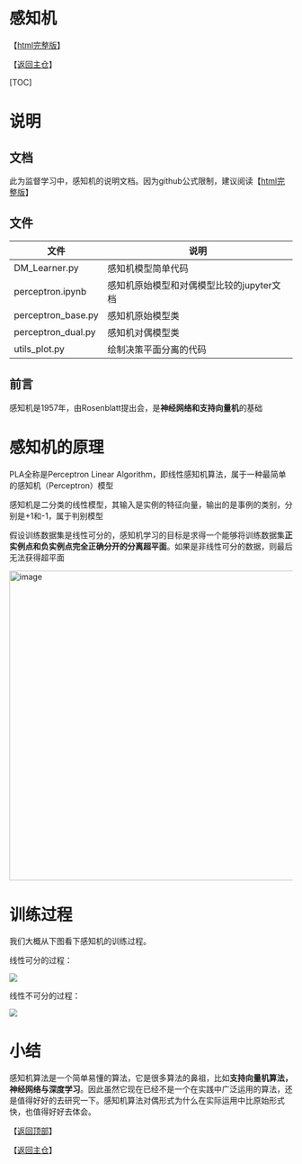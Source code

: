 # 感知机

【[html完整版](https://fdujiag.github.io/PyML/Supervise/PLA/)】

【[返回主仓](https://github.com/FDUJiaG/PyML)】

[TOC]

# 说明

 ## 文档

此为监督学习中，感知机的说明文档。因为github公式限制，建议阅读【[html完整版](https://fdujiag.github.io/PyML/Supervise/PLA/)】

## 文件

| 文件               | 说明                                      |
| ------------------ | ----------------------------------------- |
| DM_Learner.py      | 感知机模型简单代码                        |
| perceptron.ipynb   | 感知机原始模型和对偶模型比较的jupyter文档 |
| perceptron_base.py | 感知机原始模型类                          |
| perceptron_dual.py | 感知机对偶模型类                          |
| utils_plot.py      | 绘制决策平面分离的代码                    |

## 前言

感知机是1957年，由Rosenblatt提出会，是**神经网络和支持向量机**的基础

# 感知机的原理

PLA全称是Perceptron Linear Algorithm，即线性感知机算法，属于一种最简单的感知机（Perceptron）模型

感知机是二分类的线性模型，其输入是实例的特征向量，输出的是事例的类别，分别是+1和-1，属于判别模型

假设训练数据集是线性可分的，感知机学习的目标是求得一个能够将训练数据集**正实例点和负实例点完全正确分开的分离超平面**。如果是非线性可分的数据，则最后无法获得超平面

<img src="https://note.youdao.com/yws/api/personal/file/WEB393a13769317374240437edb5e1d3b26?method=download&shareKey=4ee69663a8d0565951fda86a78c292a1" alt="image" width=550 />

# 训练过程

我们大概从下图看下感知机的训练过程。

线性可分的过程：

<img src="https://note.youdao.com/yws/api/personal/file/E28D8C8601F3472BAF94F8BC7F033318?method=download&shareKey=de7b09fdcefa8ab2504ef530825e0f11" style="zoom:90%;" />

线性不可分的过程：

<img src="https://note.youdao.com/yws/api/personal/file/84D4442B459B4B69B4B37B3539AAC117?method=download&shareKey=f6314f2f962a6f26b5a5250508704d30" style="zoom:90%;" />

# 小结

感知机算法是一个简单易懂的算法，它是很多算法的鼻祖，比如**支持向量机算法，神经网络与深度学习**。因此虽然它现在已经不是一个在实践中广泛运用的算法，还是值得好好的去研究一下。感知机算法对偶形式为什么在实际运用中比原始形式快，也值得好好去体会。

【[返回顶部](#感知机)】

【[返回主仓](https://github.com/FDUJiaG/PyML)】